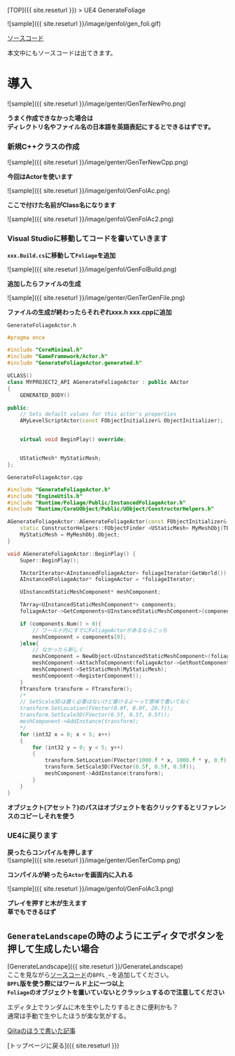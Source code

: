 [TOP]({{ site.reseturl }}) > UE4 GenerateFoliage

![sample]({{ site.reseturl }}/image/genfol/gen_foli.gif)

[ソースコード](https://github.com/pto8913/UE4_memo/tree/master/GenerateFoliage)

本文中にもソースコードは出てきます。<br>

# 導入

![sample]({{ site.reseturl }}/image/genter/GenTerNewPro.png)

**うまく作成できなかった場合は**<br>
**ディレクトリ名やファイル名の日本語を英語表記にするとできるはずです。**<br>

### 新規C++クラスの作成

![sample]({{ site.reseturl }}/image/genter/GenTerNewCpp.png)

**今回はActorを使います**

![sample]({{ site.reseturl }}/image/genfol/GenFolAc.png)

**ここで付けた名前がClass名になります**<br>

![sample]({{ site.reseturl }}/image/genfol/GenFolAc2.png)

### Visual Studioに移動してコードを書いていきます

**`xxx.Build.cs`に移動して`Foliage`を追加**<br>

![sample]({{ site.reseturl }}/image/genfol/GenFolBuild.png)

**追加したらファイルの生成**<br>

![sample]({{ site.reseturl }}/image/genter/GenTerGenFile.png)

**ファイルの生成が終わったらそれぞれxxx.h xxx.cppに追加**<br>

`GenerateFoliageActor.h`<br>

```cpp
#pragma once

#include "CoreMinimal.h"
#include "GameFramework/Actor.h"
#include "GenerateFoliageActor.generated.h"

UCLASS()
class MYPROJECT2_API AGenerateFoliageActor : public AActor
{
    GENERATED_BODY()

public:
    // Sets default values for this actor's properties
    AMyLevelScriptActor(const FObjectInitializer& ObjectInitializer);


    virtual void BeginPlay() override;


    UStaticMesh* MyStaticMesh;
};
```

`GenerateFoliageActor.cpp`
```cpp
#include "GenerateFoliageActor.h"
#include "EngineUtils.h"
#include "Runtime/Foliage/Public/InstancedFoliageActor.h"
#include "Runtime/CoreUObject/Public/UObject/ConstructorHelpers.h"

AGenerateFoliageActor::AGenerateFoliageActor(const FObjectInitializer& ObjectInitializer) : Super(ObjectInitializer) {
    static ConstructorHelpers::FObjectFinder <UStaticMesh> MyMeshObj(TEXT("Your object path"));
    MyStaticMesh = MyMeshObj.Object;
}

void AGenerateFoliageActor::BeginPlay() {
    Super::BeginPlay();

    TActorIterator<AInstancedFoliageActor> foliageIterator(GetWorld());
    AInstancedFoliageActor* foliageActor = *foliageIterator;

    UInstancedStaticMeshComponent* meshComponent;

    TArray<UInstancedStaticMeshComponent*> components;
    foliageActor->GetComponents<UInstancedStaticMeshComponent>(components);

    if (components.Num() > 0){
        // ワールド内にすでにFoliageActorがあるならこっち
        meshComponent = components[0];
    }else{
        // なかったら新しく
        meshComponent = NewObject<UInstancedStaticMeshComponent>(foliageActor, UInstancedStaticMeshComponent::StaticClass(), NAME_None, RF_Transactional);
        meshComponent->AttachToComponent(foliageActor->GetRootComponent(), FAttachmentTransformRules::KeepWorldTransform);
        meshComponent->SetStaticMesh(MyStaticMesh);
        meshComponent->RegisterComponent();
    }
    FTransform transform = FTransform();
    /*
    // SetScale3Dは書く必要はないけど書けるよ～って意味で書いておく
    transform.SetLocation(FVector(0.0f, 0.0f, 20.f));
    transform.SetScale3D(FVector(0.5f, 0.5f, 0.5f));
    meshComponent->AddInstance(transform);
    */
    for (int32 x = 0; x < 5; x++)
    {
        for (int32 y = 0; y < 5; y++)
        {
            transform.SetLocation(FVector(1000.f * x, 1000.f * y, 0.f));
            transform.SetScale3D(FVector(0.5f, 0.5f, 0.5f));
            meshComponent->AddInstance(transform);
        }
    }
}
```

**オブジェクト(アセット？)のパスはオブジェクトを右クリックするとリファレンスのコピーしそれを使う**<br>

### UE4に戻ります

**戻ったらコンパイルを押します**<br>
![sample]({{ site.reseturl }}/image/genter/GenTerComp.png)

**コンパイルが終ったら`Actor`を画面内に入れる**<br>

![sample]({{ site.reseturl }}/image/genfol/GenFolAc3.png)

**プレイを押すと木が生えます**<br>
**草でもできるはず**<br>

## `GenerateLandscape`の時のようにエディタでボタンを押して生成したい場合

[GenerateLandscape]({{ site.reseturl }}/GenerateLandscape)<br>ここを見ながら[ソースコード](https://github.com/pto8913/UE4_memo/tree/master/GenerateFoliage)の`BPFL_~`を追加してください。<br>
**`BPFL`版を使う際にはワールド上に一つ以上**<br>
**`Foliage`のオブジェクトを置いていないとクラッシュするので注意してください**<br>

エディタ上でランダムに木を生やしたりするときに便利かも？<br>
通常は手動で生やしたほうが楽な気がする。<br>


[Qiitaのほうで書いた記事](https://qiita.com/pto8913/items/bf33886e5bbc519fe78f)

[トップページに戻る]({{ site.reseturl }})